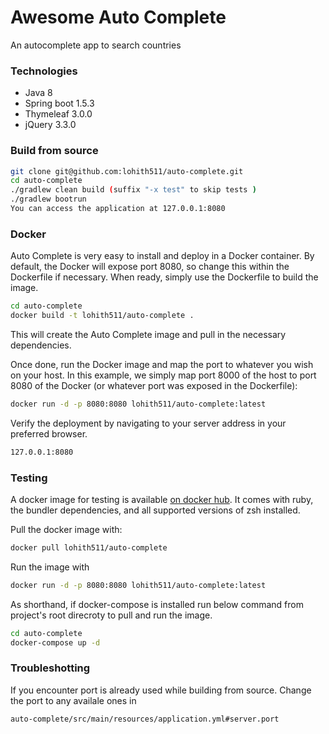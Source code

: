 # Awesome Auto Complete
An autocomplete app to search countries

###  Technologies
- Java 8
- Spring boot 1.5.3
- Thymeleaf 3.0.0
- jQuery 3.3.0

### Build from source
```sh
git clone git@github.com:lohith511/auto-complete.git
cd auto-complete
./gradlew clean build (suffix "-x test" to skip tests )
./gradlew bootrun
You can access the application at 127.0.0.1:8080
```

### Docker
Auto Complete is very easy to install and deploy in a Docker container.
By default, the Docker will expose port 8080, so change this within the Dockerfile if necessary. When ready, simply use the Dockerfile to build the image.

```sh
cd auto-complete
docker build -t lohith511/auto-complete .
```
This will create the Auto Complete image and pull in the necessary dependencies.

Once done, run the Docker image and map the port to whatever you wish on your host. In this example, we simply map port 8000 of the host to port 8080 of the Docker (or whatever port was exposed in the Dockerfile):

```sh
docker run -d -p 8080:8080 lohith511/auto-complete:latest
```

Verify the deployment by navigating to your server address in your preferred browser.

```sh
127.0.0.1:8080
```
### Testing

A docker image for testing is available [on docker hub](https://hub.docker.com/r/lohith511/auto-complete). It comes with ruby, the bundler dependencies, and all supported versions of zsh installed.

Pull the docker image with:
```sh
docker pull lohith511/auto-complete
```
Run the image with
```sh
docker run -d -p 8080:8080 lohith511/auto-complete:latest
```

As shorthand, if docker-compose is installed run below command from project's root direcroty to pull and run the image.
```sh
cd auto-complete
docker-compose up -d
```

### Troubleshotting
If you encounter port is already used while building from source. Change the port to any availale ones in
```sh
auto-complete/src/main/resources/application.yml#server.port
```


